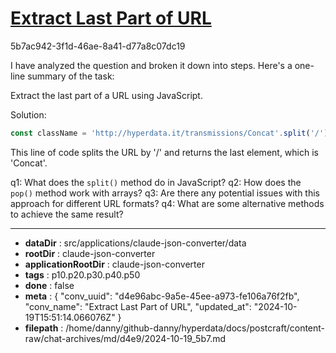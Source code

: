 # [Extract Last Part of URL](https://claude.ai/chat/d4e96abc-9a5e-45ee-a973-fe106a76f2fb)

5b7ac942-3f1d-46ae-8a41-d77a8c07dc19

 I have analyzed the question and broken it down into steps. Here's a one-line summary of the task:

Extract the last part of a URL using JavaScript.

Solution:
```javascript
const className = 'http://hyperdata.it/transmissions/Concat'.split('/').pop();
```

This line of code splits the URL by '/' and returns the last element, which is 'Concat'.

q1: What does the `split()` method do in JavaScript?
q2: How does the `pop()` method work with arrays?
q3: Are there any potential issues with this approach for different URL formats?
q4: What are some alternative methods to achieve the same result?

---

* **dataDir** : src/applications/claude-json-converter/data
* **rootDir** : claude-json-converter
* **applicationRootDir** : claude-json-converter
* **tags** : p10.p20.p30.p40.p50
* **done** : false
* **meta** : {
  "conv_uuid": "d4e96abc-9a5e-45ee-a973-fe106a76f2fb",
  "conv_name": "Extract Last Part of URL",
  "updated_at": "2024-10-19T15:51:14.066076Z"
}
* **filepath** : /home/danny/github-danny/hyperdata/docs/postcraft/content-raw/chat-archives/md/d4e9/2024-10-19_5b7.md